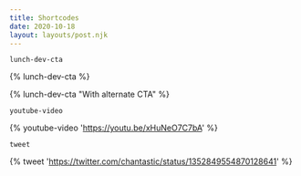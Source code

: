 ```yaml
---
title: Shortcodes
date: 2020-10-18
layout: layouts/post.njk
---
```


`lunch-dev-cta`

{% lunch-dev-cta %}

{% lunch-dev-cta "With alternate CTA" %}

`youtube-video`

{% youtube-video 'https://youtu.be/xHuNeO7C7bA' %}

`tweet`

{% tweet 'https://twitter.com/chantastic/status/1352849554870128641' %}
